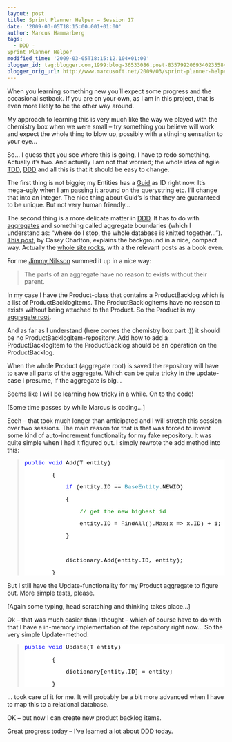 ```yaml
---
layout: post
title: Sprint Planner Helper – Session 17
date: '2009-03-05T18:15:00.001+01:00'
author: Marcus Hammarberg
tags:
  - DDD -
Sprint Planner Helper
modified_time: '2009-03-05T18:15:12.104+01:00'
blogger_id: tag:blogger.com,1999:blog-36533086.post-8357992069340235584
blogger_orig_url: http://www.marcusoft.net/2009/03/sprint-planner-helper-session-17.html
---
```



When you learning something new you’ll expect some progress and the
occasional setback. If you are on your own, as I am in this project,
that is even more likely to be the other way around.

My approach to learning this is very much like the way we played with
the chemistry box when we were small – try something you believe will
work and expect the whole thing to blow up, possibly with a stinging
sensation to your eye…

So… I guess that you see where this is going. I have to redo something.
Actually it’s two. And actually I am not that worried; the whole idea of
agile <a href="http://en.wikipedia.org/wiki/Test-driven_development"
target="_blank">TDD</a>,
<a href="http://en.wikipedia.org/wiki/Domain-driven_design"
target="_blank">DDD</a> and all this is that it should be easy to
change.

The first thing is not biggie; my Entities has a
<a href="http://msdn.microsoft.com/en-us/library/system.guid.aspx"
target="_blank">Guid</a> as ID right now. It’s mega-ugly when I am
passing it around on the querystring etc. I’ll change that into an
integer. The nice thing about Guid’s is that they are guaranteed to be
unique. But not very human friendly…

The second thing is a more delicate matter in
<a href="http://en.wikipedia.org/wiki/Domain-driven_design"
target="_blank">DDD</a>. It has to do with <a
href="http://domaindrivendesign.org/discussion/messageboardarchive/Aggregates.html"
target="_blank">aggregates</a> and something called aggregate boundaries
(which I understand as: “where do I stop, the whole database is knitted
together…”).  <a
href="http://devlicio.us/blogs/casey/archive/2009/02/16/ddd-aggregates-and-aggregate-roots.aspx"
target="_blank">This post</a>, by Casey Charlton, explains the
background in a nice, compact way. Actually the
<a href="http://dddstepbystep.com" target="_blank">whole site rocks</a>,
with a the relevant posts as a book even.

For me <a href="www.jnsk.se/" target="_blank">Jimmy Nilsson</a> summed
it up in a nice way:

> The parts of an aggregate have no reason to exists without their
> parent.

In my case I have the Product-class that contains a ProductBacklog which
is a list of ProductBacklogItems. The ProductBacklogItems have no reason
to exists without being attached to the Product. So the Product is my <a
href="http://domaindrivendesign.org/discussion/messageboardarchive/Aggregates.html"
target="_blank">aggregate root</a>.

And as far as I understand (here comes the chemistry box part :)) it
should be no ProductBacklogItem-repository. Add how to add a
ProductBacklogItem to the ProductBacklog should be an operation on the
ProductBacklog.

When the whole Product (aggregate root) is saved the repository will
have to save all parts of the aggregate. Which can be quite tricky in
the update-case I presume, if the aggregate is big…

Seems like I will be learning how tricky in a while. On to the code!

\[Some time passes by while Marcus is coding…\]

Eeeh – that took much longer than anticipated and I will stretch this
session over two sessions. The main reason for that is that was forced
to invent some kind of auto-increment functionality for my fake
repository. It was quite simple when I had it figured out. I simply
rewrote the add method into this:

> <div
> style="font-size: 10pt; background: white; color: black; font-family: courier new">
>
> <span style="color: blue">public</span> <span
> style="color: blue">void</span> Add(T entity)
>
>         {
>
>             <span style="color: blue">if</span> (entity.ID == <span
> style="color: #2b91af">BaseEntity</span>.NEWID)
>
>             {
>
>                 <span style="color: green">// get the new highest
> id</span>
>
>                 entity.ID = FindAll().Max(x =\> x.ID) + 1;
>
>             }
>
>  
>
>             dictionary.Add(entity.ID, entity);
>
>         }
>
> </div>

But I still have the Update-functionality for my Product aggregate to
figure out. More simple tests, please. 

\[Again some typing, head scratching and thinking takes place…\]

Ok – that was much easier than I thought – which of course have to do
with that I have a in-memory implementation of the repository right now…
So the very simple Update-method:

> <div
> style="font-size: 10pt; background: white; color: black; font-family: courier new">
>
> <span style="color: blue">public</span> <span
> style="color: blue">void</span> Update(T entity)
>
>         {
>
>             dictionary\[entity.ID\] = entity;
>
>         }
>
> </div>

… took care of it for me. It will probably be a bit more advanced when I
have to map this to a relational database.

OK – but now I can create new product backlog items.

Great progress today – I’ve learned a lot about DDD today.
